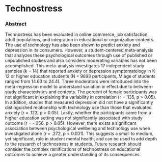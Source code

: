 # Technostress

### Abstract

Technostress has been evaluated in online commerce, job satisfaction, adult populations, and integration in educational or organization contexts. The use of technology has also been shown to predict anxiety and depression in its consumers. However, a student-centered meta-analysis that analyzes these psychological outcomes through use of published or unpublished studies and also considers moderating variables has not been accomplished. This meta-analysis investigates 17 independent study samples (k = 14) that reported anxiety or depression symptomatology in K-12 or higher education students (N = 9893 participants, M age of students ranged from 14.63 to 24.4). Three moderators were introduced into the meta-regression model to understand variation in effect due to between-study characteristics and contexts. The percent of female participants was not significant in explaining the variability in correlation (r = .135, p > 0.05). In addition, studies that measured depression did not have a significantly distinguished relationship with technology use than those that evaluated anxiety (r = .123, p > 0.05). Lastly, whether the participants came from a higher education setting was not significantly associated with study outcome (r = -.056, p > 0.05). However, there exists a significant association between psychological wellbeing and technology use when investigated alone (r = .272, p < 0.001). This suggests a small to medium, yet significant, role in student mental health, and can be used to add depth to the research of technostress in students. Future research should consider the complex ramifications of technostress on educational outcomes to achieve a greater understanding of its consequences. 

